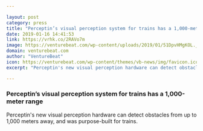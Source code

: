 ```yaml
---

layout: post
category: press
title: "Perceptin’s visual perception system for trains has a 1,000-meter range"
date: 2019-01-16 14:41:53
link: https://vrhk.co/2RAVo7m
image: https://venturebeat.com/wp-content/uploads/2019/01/51DpvHMgKOL._SL1500_.jpg?w=1200&strip=all
domain: venturebeat.com
author: "VentureBeat"
icon: https://venturebeat.com/wp-content/themes/vb-news/img/favicon.ico
excerpt: "Perceptin's new visual perception hardware can detect obstacles from up to 1,000 meters away, and was purpose-built for trains."

---
```


### Perceptin’s visual perception system for trains has a 1,000-meter range

Perceptin's new visual perception hardware can detect obstacles from up to 1,000 meters away, and was purpose-built for trains.